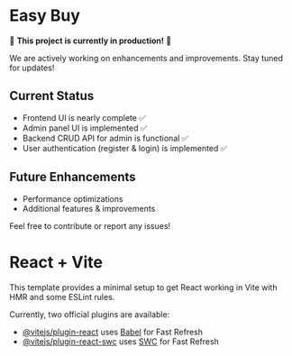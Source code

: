 # Easy Buy

🚀 **This project is currently in production!** 🚀  

We are actively working on enhancements and improvements. Stay tuned for updates!  

## Current Status
- Frontend UI is nearly complete ✅  
- Admin panel UI is implemented ✅  
- Backend CRUD API for admin is functional ✅  
- User authentication (register & login) is implemented ✅  

## Future Enhancements  
- Performance optimizations  
- Additional features & improvements  

Feel free to contribute or report any issues!  



# React + Vite

This template provides a minimal setup to get React working in Vite with HMR and some ESLint rules.

Currently, two official plugins are available:

- [@vitejs/plugin-react](https://github.com/vitejs/vite-plugin-react/blob/main/packages/plugin-react/README.md) uses [Babel](https://babeljs.io/) for Fast Refresh
- [@vitejs/plugin-react-swc](https://github.com/vitejs/vite-plugin-react-swc) uses [SWC](https://swc.rs/) for Fast Refresh
